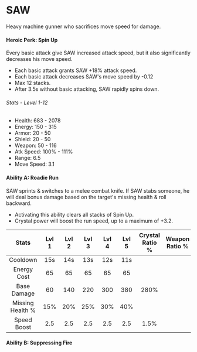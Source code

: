 # SAW

Heavy machine gunner who sacrifices move speed for damage.

#### Heroic Perk: Spin Up

Every basic attack give SAW increased attack speed, but it also significantly decreases his move speed.

* Each basic attack grants SAW +18% attack speed.
* Each basic attack decreases SAW's move speed by -0.12
* Max 12 stacks.
* After 3.5s without basic attacking, SAW rapidly spins down.

###### Stats - Level 1-12

* Health: 683 - 2078
* Energy: 150 - 315
* Armor: 20 - 50
* Shield: 20 - 50
* Weapon: 50 - 116
* Atk Speed: 100% - 111%
* Range: 6.5
* Move Speed: 3.1

#### Ability A: Roadie Run

SAW sprints & switches to a melee combat knife. If SAW stabs someone, he will deal bonus damage based on the target's missing health & roll backward.

* Activating this ability clears all stacks of Spin Up.
* Crystal power will boost the run speed, up to a maximum of +3.2.

| Stats | Lvl 1 | Lvl 2 | Lvl 3 | Lvl 4 | Lvl 5 | Crystal      Ratio % | Weapon     Ratio % |
| :---: | :---: | :---: | :---: | :---: | :---: | :---: | :---: |
| Cooldown | 15s | 14s | 13s | 12s | 11s |  |  |
| Energy       Cost | 65 | 65 | 65 | 65 | 65 |  |  |
| Base          Damage | 60 | 140 | 220 | 300 | 380 | 280% |  |
| Missing     Health % | 15% | 20% | 25% | 30% | 40% |  |  |
| Speed        Boost | 2.5 | 2.5 | 2.5 | 2.5 | 2.5 | 1.5% |  |

#### Ability B: Suppressing Fire



